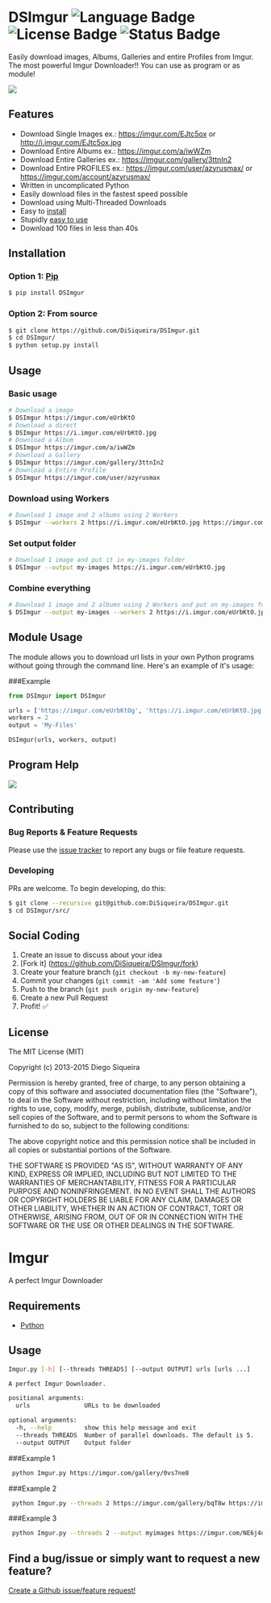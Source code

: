 # DSImgur ![Language Badge](https://img.shields.io/badge/Language-Python-red.svg) ![License Badge](https://img.shields.io/badge/License-MIT-blue.svg) ![Status Badge](https://img.shields.io/badge/Status-Stable-brightgreen.svg)

Easily download images, Albums, Galleries and entire Profiles from Imgur. The most powerful Imgur Downloader!! You can use as program or as module!

![](https://i.imgur.com/ytEp7fG.gif)

## Features

- Download Single Images ex.: https://imgur.com/EJtc5ox or http://i.imgur.com/EJtc5ox.jpg
- Download Entire Albums ex.: https://imgur.com/a/iwWZm 
- Download Entire Galleries ex.: https://imgur.com/gallery/3ttnIn2
- Download Entire PROFILES ex.: https://imgur.com/user/azyrusmax/ or https://imgur.com/account/azyrusmax/
- Written in uncomplicated Python
- Easily download files in the fastest speed possible
- Download using Multi-Threaded Downloads
- Easy to [install](https://github.com/DiSiqueira/DSImgur#installation)
- Stupidly [easy to use](https://github.com/DiSiqueira/DSImgur#usage)
- Download 100 files in less than 40s

## Installation

### Option 1: [Pip](https://pip.pypa.io/en/stable/installing/)

```bash
$ pip install DSImgur
```

### Option 2: From source

```bash
$ git clone https://github.com/DiSiqueira/DSImgur.git
$ cd DSImgur/
$ python setup.py install
```

## Usage

### Basic usage

```bash
# Download a image
$ DSImgur https://imgur.com/eUrbKtO
# Download a direct
$ DSImgur https://i.imgur.com/eUrbKtO.jpg
# Download a Album
$ DSImgur https://imgur.com/a/iwWZm
# Download a Gallery
$ DSImgur https://imgur.com/gallery/3ttnIn2
# Download a Entire Profile
$ DSImgur https://imgur.com/user/azyrusmax
```

### Download using Workers

```bash
# Download 1 image and 2 albums using 2 Workers
$ DSImgur --workers 2 https://i.imgur.com/eUrbKtO.jpg https://imgur.com/a/iwWZm https://imgur.com/a/3ttnIn2
```

### Set output folder

```bash
# Download 1 image and put it in my-images folder
$ DSImgur --output my-images https://i.imgur.com/eUrbKtO.jpg
```

### Combine everything

```bash
# Download 1 image and 2 albums using 2 Workers and put on my-images folder
$ DSImgur --output my-images --workers 2 https://i.imgur.com/eUrbKtO.jpg https://imgur.com/a/iwWZm https://imgur.com/a/3ttnIn2
```

## Module Usage
The module allows you to download url lists in your own Python programs without going through the command line. Here's an example of it's usage:

###Example
```python
from DSImgur import DSImgur

urls = ['https://imgur.com/eUrbKtOg', 'https://i.imgur.com/eUrbKtO.jpg', 'https://imgur.com/a/iwWZm', 'https://imgur.com/gallery/3ttnIn2', 'https://imgur.com/user/azyrusmax']
workers = 2
output = 'My-Files'

DSImgur(urls, workers, output)
```

## Program Help

![](https://i.imgur.com/D0X7T1S.png)

## Contributing

### Bug Reports & Feature Requests

Please use the [issue tracker](https://github.com/DiSiqueira/DSImgur/issues) to report any bugs or file feature requests.

### Developing

PRs are welcome. To begin developing, do this:

```bash
$ git clone --recursive git@github.com:DiSiqueira/DSImgur.git
$ cd DSImgur/src/
```

## Social Coding

1. Create an issue to discuss about your idea
2. [Fork it] (https://github.com/DiSiqueira/DSImgur/fork)
3. Create your feature branch (`git checkout -b my-new-feature`)
4. Commit your changes (`git commit -am 'Add some feature'`)
5. Push to the branch (`git push origin my-new-feature`)
6. Create a new Pull Request
7. Profit! :white_check_mark:

## License

The MIT License (MIT)

Copyright (c) 2013-2015 Diego Siqueira

Permission is hereby granted, free of charge, to any person obtaining a copy
of this software and associated documentation files (the "Software"), to deal
in the Software without restriction, including without limitation the rights
to use, copy, modify, merge, publish, distribute, sublicense, and/or sell
copies of the Software, and to permit persons to whom the Software is
furnished to do so, subject to the following conditions:

The above copyright notice and this permission notice shall be included in
all copies or substantial portions of the Software.

THE SOFTWARE IS PROVIDED "AS IS", WITHOUT WARRANTY OF ANY KIND, EXPRESS OR
IMPLIED, INCLUDING BUT NOT LIMITED TO THE WARRANTIES OF MERCHANTABILITY,
FITNESS FOR A PARTICULAR PURPOSE AND NONINFRINGEMENT.  IN NO EVENT SHALL THE
AUTHORS OR COPYRIGHT HOLDERS BE LIABLE FOR ANY CLAIM, DAMAGES OR OTHER
LIABILITY, WHETHER IN AN ACTION OF CONTRACT, TORT OR OTHERWISE, ARISING FROM,
OUT OF OR IN CONNECTION WITH THE SOFTWARE OR THE USE OR OTHER DEALINGS IN
THE SOFTWARE.




















# Imgur
A perfect Imgur Downloader

## Requirements

* [Python](https://www.python.org)

## Usage

```bash
Imgur.py [-h] [--threads THREADS] [--output OUTPUT] urls [urls ...]

A perfect Imgur Downloader.

positional arguments:
  urls               URLs to be downloaded

optional arguments:
  -h, --help         show this help message and exit
  --threads THREADS  Number of parallel downloads. The default is 5.
  --output OUTPUT    Output folder
```

###Example 1
```bash
 python Imgur.py https://imgur.com/gallery/0vs7ne8
```
###Example 2
```bash
 python Imgur.py --threads 2 https://imgur.com/gallery/bqT8w https://imgur.com/a/0vs7ne8
```
###Example 3
```bash
 python Imgur.py --threads 2 --output myimages https://imgur.com/NE6j4u3 https://imgur.com/gallery/bqT8w https://imgur.com/a/0vs7ne8 https://i.imgur.com/V0UW3P0.webm
```

## Find a bug/issue or simply want to request a new feature?

[Create a Github issue/feature request!](https://github.com/DiSiqueira/Imgur/issues/new)